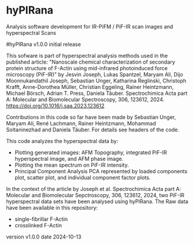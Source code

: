 # hyPIRana
Analysis software development for IR-PiFM / PiF-IR scan images and hyperspectral Scans 

#hyPIRana v1.0.0 initial release

This sofware is part of hyperspectral analysis methods used in the published article: "Nanoscale chemical characterization of secondary protein structure of F-Actin using mid-infrared photoinduced force microscopy (PiF-IR)" by Jesvin Joseph, Lukas Spantzel, Maryam Ali, Dijo Moonnukandathil Joseph, Sebastian Unger, Katharina Reglinski, Christoph Krafft, Anne-Dorothea Müller, Christian Eggeling, Rainer Heintzmann, Michael Börsch, Adrian T. Press, Daniela Täuber. Spectrochimica Acta part A: Molecular and Biomolecular Spectroscopy, 306, 123612, 2024. https://doi.org/10.1016/j.saa.2023.123612

Contributions in this code so far have been made by Sebastian Unger, Maryam Ali, René Lachmann, Rainer Heintzmann, Mohammad Soltaninezhad and Daniela Täuber. For details see headers of the code.

This code analyzes the hyperspectral data by:
- Plotting generated images: AFM Topography, integrated PiF-IR hyperspectral image, and AFM phase image.
- Plotting the mean spectrum on PiF-IR intensity.
- Principal Component Analysis PCA represented by loaded components plot, scatter plot, and individual component factor plots.

In the context of the article by Joseph et al. Spectrochimica Acta part A: Molecular and Biomolecular Sepctroscopy, 306, 123612, 2024, two PiF-IR hyperspectral data sets have been analysed using hyPIRana. The Raw data have been available in this repository:
- single-fibrillar F-Actin
- crosslinked F-Actin

version v1.0.0 date 2024-10-13
